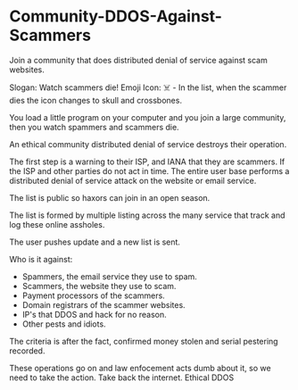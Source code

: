 # Community-DDOS-Against-Scammers
Join a community that does distributed denial of service against scam websites.

Slogan: Watch scammers die!
Emoji Icon: ☠️  - In the list, when the scammer dies the icon changes to skull and crossbones.

You load a little program on your computer and you join a large community, then you watch spammers and scammers die.

An ethical community distributed denial of service destroys their operation.

The first step is a warning to their ISP, and IANA that they are scammers.
If the ISP and other parties do not act in time.
The entire user base performs a distributed denial of service attack on the website or email service.

The list is public so haxors can join in an open season. 

The list is formed by multiple listing across the many service that track and log these online assholes.

The user pushes update and a new list is sent.

Who is it against:

* Spammers, the email service they use to spam.
* Scammers, the website they use to scam.
* Payment processors of the scammers.
* Domain registrars of the scammer websites.
* IP's that DDOS and hack for no reason.
* Other pests and idiots.

The criteria is after the fact, confirmed money stolen and serial pestering recorded.

These operations go on and law enfocement acts dumb about it, so we need to take the action. Take back the internet. Ethical DDOS

